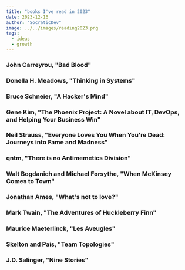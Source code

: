```yaml
---
title: "books I've read in 2023"
date: 2023-12-16
author: "SocraticDev"
image: ../../images/reading2023.png
tags:
  - ideas
  - growth
---
```


### John Carreyrou, "Bad Blood"

### Donella H. Meadows, "Thinking in Systems"

### Bruce Schneier, "A Hacker's Mind"

### Gene Kim, "The Phoenix Project: A Novel about IT, DevOps, and Helping Your Business Win"

### Neil Strauss, "Everyone Loves You When You're Dead: Journeys into Fame and Madness"

### qntm, "There is no Antimemetics Division"

### Walt Bogdanich and Michael Forsythe, "When McKinsey Comes to Town"

### Jonathan Ames, "What's not to love?"

### Mark Twain, "The Adventures of Huckleberry Finn"

### Maurice Maeterlinck, "Les Aveugles"

### Skelton and Pais, "Team Topologies"

### J.D. Salinger, "Nine Stories"